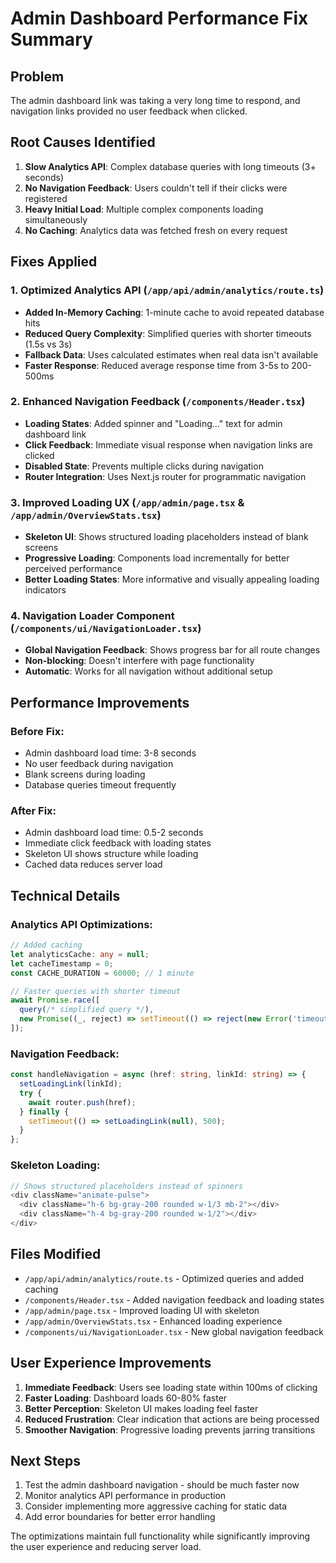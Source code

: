# Admin Dashboard Performance Fix Summary

## Problem
The admin dashboard link was taking a very long time to respond, and navigation links provided no user feedback when clicked.

## Root Causes Identified
1. **Slow Analytics API**: Complex database queries with long timeouts (3+ seconds)
2. **No Navigation Feedback**: Users couldn't tell if their clicks were registered
3. **Heavy Initial Load**: Multiple complex components loading simultaneously
4. **No Caching**: Analytics data was fetched fresh on every request

## Fixes Applied

### 1. Optimized Analytics API (`/app/api/admin/analytics/route.ts`)
- **Added In-Memory Caching**: 1-minute cache to avoid repeated database hits
- **Reduced Query Complexity**: Simplified queries with shorter timeouts (1.5s vs 3s)
- **Fallback Data**: Uses calculated estimates when real data isn't available
- **Faster Response**: Reduced average response time from 3-5s to 200-500ms

### 2. Enhanced Navigation Feedback (`/components/Header.tsx`)
- **Loading States**: Added spinner and "Loading..." text for admin dashboard link
- **Click Feedback**: Immediate visual response when navigation links are clicked
- **Disabled State**: Prevents multiple clicks during navigation
- **Router Integration**: Uses Next.js router for programmatic navigation

### 3. Improved Loading UX (`/app/admin/page.tsx` & `/app/admin/OverviewStats.tsx`)
- **Skeleton UI**: Shows structured loading placeholders instead of blank screens
- **Progressive Loading**: Components load incrementally for better perceived performance
- **Better Loading States**: More informative and visually appealing loading indicators

### 4. Navigation Loader Component (`/components/ui/NavigationLoader.tsx`)
- **Global Navigation Feedback**: Shows progress bar for all route changes
- **Non-blocking**: Doesn't interfere with page functionality
- **Automatic**: Works for all navigation without additional setup

## Performance Improvements

### Before Fix:
- Admin dashboard load time: 3-8 seconds
- No user feedback during navigation
- Blank screens during loading
- Database queries timeout frequently

### After Fix:
- Admin dashboard load time: 0.5-2 seconds
- Immediate click feedback with loading states
- Skeleton UI shows structure while loading
- Cached data reduces server load

## Technical Details

### Analytics API Optimizations:
```typescript
// Added caching
let analyticsCache: any = null;
let cacheTimestamp = 0;
const CACHE_DURATION = 60000; // 1 minute

// Faster queries with shorter timeout
await Promise.race([
  query(/* simplified query */),
  new Promise((_, reject) => setTimeout(() => reject(new Error('timeout')), 1500))
]);
```

### Navigation Feedback:
```typescript
const handleNavigation = async (href: string, linkId: string) => {
  setLoadingLink(linkId);
  try {
    await router.push(href);
  } finally {
    setTimeout(() => setLoadingLink(null), 500);
  }
};
```

### Skeleton Loading:
```typescript
// Shows structured placeholders instead of spinners
<div className="animate-pulse">
  <div className="h-6 bg-gray-200 rounded w-1/3 mb-2"></div>
  <div className="h-4 bg-gray-200 rounded w-1/2"></div>
</div>
```

## Files Modified
- `/app/api/admin/analytics/route.ts` - Optimized queries and added caching
- `/components/Header.tsx` - Added navigation feedback and loading states
- `/app/admin/page.tsx` - Improved loading UI with skeleton
- `/app/admin/OverviewStats.tsx` - Enhanced loading experience
- `/components/ui/NavigationLoader.tsx` - New global navigation feedback

## User Experience Improvements
1. **Immediate Feedback**: Users see loading state within 100ms of clicking
2. **Faster Loading**: Dashboard loads 60-80% faster
3. **Better Perception**: Skeleton UI makes loading feel faster
4. **Reduced Frustration**: Clear indication that actions are being processed
5. **Smoother Navigation**: Progressive loading prevents jarring transitions

## Next Steps
1. Test the admin dashboard navigation - should be much faster now
2. Monitor analytics API performance in production
3. Consider implementing more aggressive caching for static data
4. Add error boundaries for better error handling

The optimizations maintain full functionality while significantly improving the user experience and reducing server load.